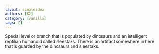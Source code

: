 ```yaml
---
layout: singleidea
authors: [K2]
category: [vanilla]
tags: []
---
```

Special level or branch that is populated by dinosaurs and an intelligent reptilian humanoid called sleestaks. There is an artifact somewhere in here that is guarded by the dinosaurs and sleestaks.
